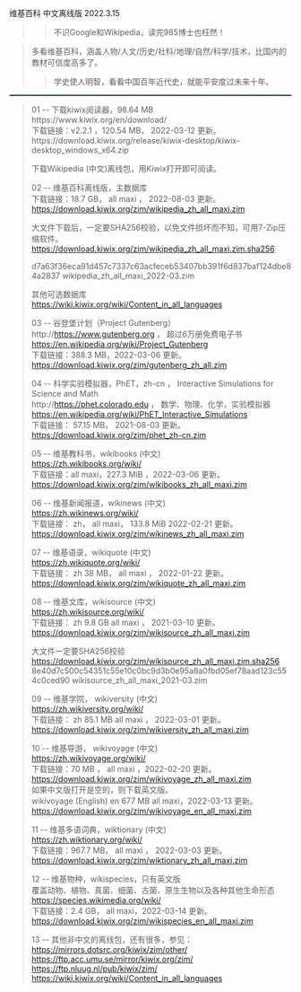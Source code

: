 维基百科  中文离线版 2022.3.15
>> 不识Google和Wikipedia，读完985博士也枉然！

> 多看维基百科，涵盖人物/人文/历史/社科/地理/自然/科学/技术，比国内的教材可信度高多了。
>> 学史使人明智，看看中国百年近代史，就能平安度过未来十年。

<hr style="height:1px;border:none;border-top:1px dashed #0066CC;">

<blockquote>
01 -- 下载kiwix阅读器，98.64 MB<br>
https://www.kiwix.org/en/download/<br>
下载链接：v2.2.1 ，120.54 MB， 2022-03-12 更新。<br>
https://download.kiwix.org/release/kiwix-desktop/kiwix-desktop_windows_x64.zip<br>

下载Wikipedia (中文)离线包，用Kiwix打开即可阅读。<br>


02 -- 维基百科离线版，主数据库<br>
下载链接：18.7 GB， 	all maxi ， 2022-08-03 更新。<br>
https://download.kiwix.org/zim/wikipedia_zh_all_maxi.zim<br>


大文件下载后，一定要SHA256校验，以免文件损坏而不知，可用7-Zip压缩软件。<br>
https://download.kiwix.org/zim/wikipedia_zh_all_maxi.zim.sha256<br>

d7a63f36eca91d457c7337c63acfeceb53407bb391f6d837baf124dbe84a2837  wikipedia_zh_all_maxi_2022-03.zim<br>



其他可选数据库<br>
https://wiki.kiwix.org/wiki/Content_in_all_languages<br>

03 -- 谷登堡计划（Project Gutenberg）<br>
http://https://www.gutenberg.org  ， 超过6万册免费电子书<br>
https://en.wikipedia.org/wiki/Project_Gutenberg<br>
下载链接：388.3 MB，2022-03-06 更新。<br>
https://download.kiwix.org/zim/gutenberg_zh_all.zim<br>

04 -- 科学实验模拟器，PhET，zh-cn ， Interactive Simulations for Science and Math<br>
http://https://phet.colorado.edu ， 数学、物理、化学，实验模拟器<br>
https://en.wikipedia.org/wiki/PhET_Interactive_Simulations<br>
下载链接： 57.15 MB， 2021-08-03 更新。<br>
https://download.kiwix.org/zim/phet_zh-cn.zim<br>


05 -- 维基教科书，wikibooks (中文)<br>
https://zh.wikibooks.org/wiki/<br>
下载链接：all maxi，227.3 MiB ，2022-03-06 更新。<br>
https://download.kiwix.org/zim/wikibooks_zh_all_maxi.zim<br>


06 -- 维基新闻报道，wikinews (中文)<br>
https://zh.wikinews.org/wiki/<br>
下载链接： zh， all maxi， 133.8 MiB	2022-02-21 更新。<br>
https://download.kiwix.org/zim/wikinews_zh_all_maxi.zim<br>


07 -- 维基语录，wikiquote (中文)<br>
https://zh.wikiquote.org/wiki/<br>
下载链接：	zh 	38 MB， all maxi  ， 2022-01-22 更新。<br>
https://download.kiwix.org/zim/wikiquote_zh_all_maxi.zim<br>


08 -- 维基文库，wikisource (中文)<br>
https://zh.wikisource.org/wiki/<br>
下载链接：	zh 	9.8 GB 	all maxi ， 2021-03-10 更新。<br>
https://download.kiwix.org/zim/wikisource_zh_all_maxi.zim<br>

大文件一定要SHA256校验<br>
https://download.kiwix.org/zim/wikisource_zh_all_maxi.zim.sha256<br>
8e40d7c500c54351c55e10c0bc9d3b0e95a8a0fbd05ef78aad123c554c0ced90  wikisource_zh_all_maxi_2021-03.zim<br>


09 -- 维基学院， wikiversity (中文)<br>
https://zh.wikiversity.org/wiki/<br>
下载链接：	zh 	85.1 MB 	all maxi ， 2022-03-01 更新。<br>
https://download.kiwix.org/zim/wikiversity_zh_all_maxi.zim<br>


10 -- 维基导游， wikivoyage (中文)<br>
https://zh.wikivoyage.org/wiki/<br>
下载链接：70 MB ， all maxi ，2022-02-20 更新。<br>
https://download.kiwix.org/zim/wikivoyage_zh_all_maxi.zim<br>
如果中文版打开是空的，则下载英文版。<br>
wikivoyage (English) 	en 	677 MB 		all maxi，2022-03-13  更新。<br>
https://download.kiwix.org/zim/wikivoyage_en_all_maxi.zim<br>


11 -- 维基多语词典，wiktionary (中文)<br>
https://zh.wiktionary.org/wiki/<br>
下载链接：967.7 MB， all maxi ， 2022-03-03 更新。<br>
https://download.kiwix.org/zim/wiktionary_zh_all_maxi.zim<br>


12 -- 维基物种，wikispecies，只有英文版<br>
覆盖动物、植物、真菌、细菌、古菌、原生生物以及各种其他生命形态<br>
https://species.wikimedia.org/wiki/<br>
下载链接：2.4 GB， 	all maxi，2022-03-14 更新。<br>
https://download.kiwix.org/zim/wikispecies_en_all_maxi.zim<br>


13 -- 其他非中文的离线包，还有很多，参见：<br>
https://mirrors.dotsrc.org/kiwix/zim/other/<br>
https://ftp.acc.umu.se/mirror/kiwix.org/zim/<br>
https://ftp.nluug.nl/pub/kiwix/zim/<br>
https://wiki.kiwix.org/wiki/Content_in_all_languages<br>
 </blockquote>
